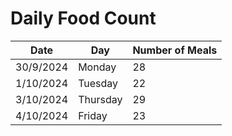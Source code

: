 # Daily Food Count

| **Date**           | **Day**     | **Number of Meals** |
|--------------------|-------------|---------------------|
| 30/9/2024          | Monday      | 28                  |
| 1/10/2024          | Tuesday     | 22                  |
| 3/10/2024          | Thursday    | 29                  |
| 4/10/2024          | Friday      | 23                  |
